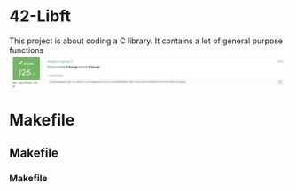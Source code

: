# 42-Libft
This project is about coding a C library.
It contains a lot of general purpose functions
![Screenshot](result.png)
# Makefile
## Makefile
### Makefile
